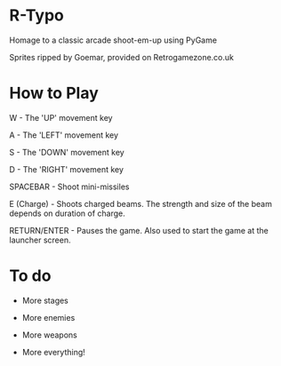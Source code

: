 # R-Typo
Homage to a classic arcade shoot-em-up using PyGame

Sprites ripped by Goemar, provided on Retrogamezone.co.uk

# How to Play
W - The 'UP' movement key

A - The 'LEFT' movement key

S - The 'DOWN' movement key

D - The 'RIGHT' movement key


SPACEBAR - Shoot mini-missiles

E (Charge) - Shoots charged beams. The strength and size of the beam depends on duration of charge.

RETURN/ENTER - Pauses the game. Also used to start the game at the launcher screen.

# To do
- More stages

- More enemies

- More weapons

- More everything!